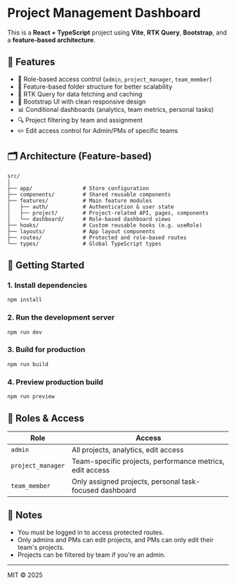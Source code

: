 # Project Management Dashboard

This is a **React + TypeScript** project using **Vite**, **RTK Query**, **Bootstrap**, and a **feature-based architecture**.

## 🔧 Features

- 🔐 Role-based access control (`admin`, `project_manager`, `team_member`)
- 📁 Feature-based folder structure for better scalability
- 🚀 RTK Query for data fetching and caching
- 🎯 Bootstrap UI with clean responsive design
- 📊 Conditional dashboards (analytics, team metrics, personal tasks)
- 🔍 Project filtering by team and assignment
- ✏️ Edit access control for Admin/PMs of specific teams

## 🗂️ Architecture (Feature-based)

```
src/
│
├── app/                # Store configuration
├── components/         # Shared reusable components
├── features/           # Main feature modules
│   ├── auth/           # Authentication & user state
│   ├── project/        # Project-related API, pages, components
│   └── dashboard/      # Role-based dashboard views
├── hooks/              # Custom reusable hooks (e.g. useRole)
├── layouts/            # App layout components
├── routes/             # Protected and role-based routes
└── types/              # Global TypeScript types
```

## 🚀 Getting Started

### 1. Install dependencies

```
npm install
```

### 2. Run the development server

```
npm run dev
```

### 3. Build for production

```
npm run build
```

### 4. Preview production build

```
npm run preview
```

## 🔐 Roles & Access

| Role             | Access                                                                 |
|------------------|------------------------------------------------------------------------|
| `admin`          | All projects, analytics, edit access                                   |
| `project_manager`| Team-specific projects, performance metrics, edit access               |
| `team_member`    | Only assigned projects, personal task-focused dashboard                |

## 📌 Notes

- You must be logged in to access protected routes.
- Only admins and PMs can edit projects, and PMs can only edit their team's projects.
- Projects can be filtered by team if you're an admin.

---

MIT © 2025
